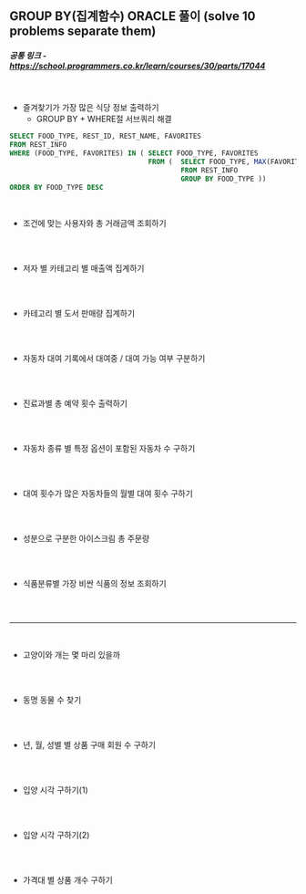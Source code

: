 ## GROUP BY(집계함수) ORACLE 풀이 (solve 10 problems separate them)

##### 공통 링크 - https://school.programmers.co.kr/learn/courses/30/parts/17044

<br/>

- 즐겨찾기가 가장 많은 식당 정보 출력하기
  - GROUP BY + WHERE절 서브쿼리 해결

```SQL
SELECT FOOD_TYPE, REST_ID, REST_NAME, FAVORITES
FROM REST_INFO
WHERE (FOOD_TYPE, FAVORITES) IN ( SELECT FOOD_TYPE, FAVORITES
                                  FROM (  SELECT FOOD_TYPE, MAX(FAVORITES) FAVORITES
                                          FROM REST_INFO
                                          GROUP BY FOOD_TYPE ))
ORDER BY FOOD_TYPE DESC
```

<br/>

- 조건에 맞는 사용자와 총 거래금액 조회하기

```SQL

```

<br/>

- 저자 별 카테고리 별 매출액 집계하기

```SQL

```

<br/>

- 카테고리 별 도서 판매량 집계하기

```SQL

```

<br/>

- 자동차 대여 기록에서 대여중 / 대여 가능 여부 구분하기

```SQL

```

<br/>

- 진료과별 총 예약 횟수 출력하기

```SQL

```

<br/>

- 자동차 종류 별 특정 옵션이 포함된 자동차 수 구하기

```SQL

```

<br/>

- 대여 횟수가 많은 자동차들의 월별 대여 횟수 구하기

```SQL

```

<br/>

- 성분으로 구분한 아이스크림 총 주문량

```SQL

```

<br/>

- 식품분류별 가장 비싼 식품의 정보 조회하기

```SQL

```

<br/>

---

<br/>

- 고양이와 개는 몇 마리 있을까

```SQL

```

<br/>

- 동명 동물 수 찾기

```SQL

```

<br/>

- 년, 월, 성별 별 상품 구매 회원 수 구하기

```SQL

```

<br/>

- 입양 시각 구하기(1)

```SQL

```

<br/>

- 입양 시각 구하기(2)

```SQL

```

<br/>

- 가격대 별 상품 개수 구하기

```SQL

```
